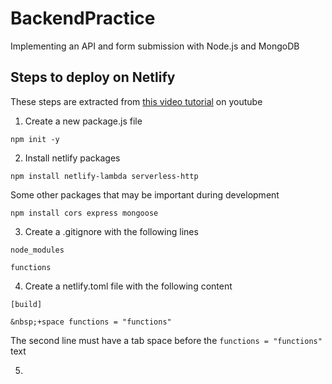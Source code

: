 # BackendPractice
Implementing an API and form submission with Node.js and MongoDB

## Steps to deploy on Netlify
These steps are extracted from [this video tutorial](https://www.youtube.com/watch?v=hQAu0YEIF0g&ab_channel=OhSeeMedia) on youtube
1. Create a new package.js file

`npm init -y`
 
2. Install netlify packages

`npm install netlify-lambda serverless-http`

Some other packages that may be important during development

`npm install cors express mongoose`

3. Create a .gitignore with the following lines

`node_modules`

`functions`

4. Create a netlify.toml file with the following content

`[build]`

`&nbsp;+space functions = "functions"`

The second line must have a tab space before the `functions = "functions"` text

5.
